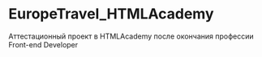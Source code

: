 # EuropeTravel_HTMLAcademy
Аттестационный проект в HTMLAcademy после окончания профессии Front-end Developer
